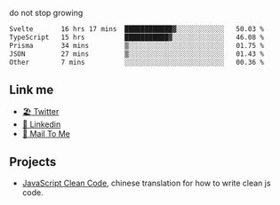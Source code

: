 do not stop growing


<!--START_SECTION:waka-->

```txt
Svelte       16 hrs 17 mins  ████████████▓░░░░░░░░░░░░   50.03 %
TypeScript   15 hrs          ███████████▓░░░░░░░░░░░░░   46.08 %
Prisma       34 mins         ▒░░░░░░░░░░░░░░░░░░░░░░░░   01.75 %
JSON         27 mins         ▒░░░░░░░░░░░░░░░░░░░░░░░░   01.43 %
Other        7 mins          ░░░░░░░░░░░░░░░░░░░░░░░░░   00.36 %
```

<!--END_SECTION:waka-->

## Link me

- [🏖️ Twitter](https://twitter.com/yuetong3yu)
- [🧳 Linkedin](https://www.linkedin.com/in/yuetong3yu)
- [📧 Mail To Me](mailto:yuetong3yu@gmail.com)


## Projects 

- [JavaScript Clean Code](https://js-clean-code-cn.vercel.app/), chinese translation for how to write clean js code.
